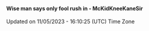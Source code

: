 #### Wise man says only fool rush in - McKidKneeKaneSir
Updated on 11/05/2023 - 16:10:25 (UTC) Time Zone
